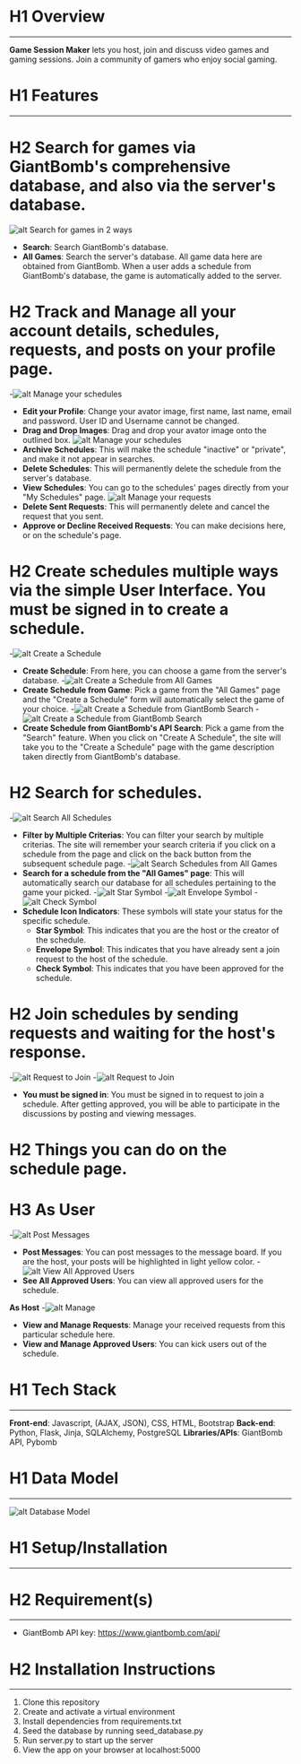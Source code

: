 # H1 Overview
---
**Game Session Maker** lets you host, join and discuss video games and gaming sessions. Join a community of gamers who enjoy social gaming.

# H1 Features
---
# H2 **Search for games via GiantBomb's comprehensive database, and also via the server's database.**
![alt Search for games in 2 ways](/README_images/1.jpg)
- **Search**: Search GiantBomb's database. 
- **All Games**: Search the server's database. All game data here are obtained from GiantBomb. When a user adds a schedule from GiantBomb's database, the game is automatically added to the server.

# H2 **Track and Manage all your account details, schedules, requests, and posts on your profile page.**
-![alt Manage your schedules](/README_images/4.jpg)
- **Edit your Profile**: Change your avator image, first name, last name, email and password. User ID and Username cannot be changed.
- **Drag and Drop Images**: Drag and drop your avator image onto the outlined box.
![alt Manage your schedules](/README_images/2.jpg)
- **Archive Schedules**: This will make the schedule "inactive" or "private", and make it not appear in searches.
- **Delete Schedules**: This will permanently delete the schedule from the server's database.
- **View Schedules**: You can go to the schedules' pages directly from your "My Schedules" page.
![alt Manage your requests](/README_images/3.jpg)
- **Delete Sent Requests**: This will permanently delete and cancel the request that you sent.
- **Approve or Decline Received Requests**: You can make decisions here, or on the schedule's page.

# H2 **Create schedules multiple ways via the simple User Interface. You must be signed in to create a schedule.**
-![alt Create a Schedule](/README_images/5.jpg)
- **Create Schedule**: From here, you can choose a game from the server's database.
-![alt Create a Schedule from All Games](/README_images/6.jpg)
- **Create Schedule from Game**: Pick a game from the "All Games" page and the "Create a Schedule" form will automatically select the game of your choice.
-![alt Create a Schedule from GiantBomb Search](/README_images/7.jpg)
-![alt Create a Schedule from GiantBomb Search](/README_images/8.jpg)
- **Create Schedule from GiantBomb's API Search**: Pick a game from the "Search" feature. When you click on "Create A Schedule", the site will take you to the "Create a Schedule" page with the game description taken directly from GiantBomb's database.  

# H2 **Search for schedules.**
-![alt Search All Schedules](/README_images/9.jpg)
- **Filter by Multiple Criterias**: You can filter your search by multiple criterias. The site will remember your search criteria if you click on a schedule from the page and click on the back button from the subsequent schedule page.
-![alt Search Schedules from All Games](/README_images/10.jpg)
- **Search for a schedule from the "All Games" page**: This will automatically search our database for all schedules pertaining to the game your picked.
-![alt Star Symbol](/README_images/11.jpg)
-![alt Envelope Symbol](/README_images/12.jpg)
-![alt Check Symbol](/README_images/13.jpg)
- **Schedule Icon Indicators**: These symbols will state your status for the specific schedule. 
    - **Star Symbol**: This indicates that you are the host or the creator of the schedule.
    - **Envelope Symbol**: This indicates that you have already sent a join request to the host of the schedule.
    - **Check Symbol**: This indicates that you have been approved for the schedule.

# H2 **Join schedules by sending requests and waiting for the host's response.**
-![alt Request to Join](/README_images/14.jpg)
-![alt Request to Join](/README_images/15.jpg)
- **You must be signed in**: You must be signed in to request to join a schedule. After getting approved, you will be able to participate in the discussions by posting and viewing messages. 

# H2 **Things you can do on the schedule page.**
# H3 **As User**
-![alt Post Messages](/README_images/16.jpg)
- **Post Messages**: You can post messages to the message board. If you are the host, your posts will be highlighted in light yellow color.
-![alt View All Approved Users](/README_images/17.jpg)
- **See All Approved Users**: You can view all approved users for the schedule.

**As Host**
-![alt Manage ](/README_images/18.jpg)
- **View and Manage Requests**: Manage your received requests from this particular schedule here.
- **View and Manage Approved Users**: You can kick users out of the schedule.

# H1 Tech Stack
---
**Front-end**: Javascript, (AJAX, JSON), CSS, HTML, Bootstrap
**Back-end**: Python, Flask, Jinja, SQLAlchemy, PostgreSQL
**Libraries/APIs**: GiantBomb API, Pybomb

# H1 Data Model
---
![alt Database Model](/README_images/projectmodel.jpg)

# H1 Setup/Installation
---
# H2 Requirement(s)
---
- GiantBomb API key: https://www.giantbomb.com/api/
# H2 Installation Instructions
---
1. Clone this repository
2. Create and activate a virtual environment
3. Install dependencies from requirements.txt
4. Seed the database by running seed_database.py
5. Run server.py to start up the server
5. View the app on your browser at localhost:5000